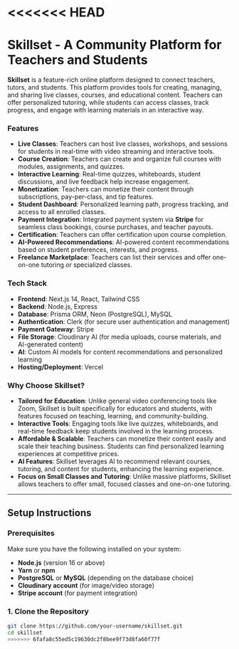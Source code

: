 # <<<<<<< HEAD

# Skillset - A Community Platform for Teachers and Students

**Skillset** is a feature-rich online platform designed to connect teachers, tutors, and students. This platform provides tools for creating, managing, and sharing live classes, courses, and educational content. Teachers can offer personalized tutoring, while students can access classes, track progress, and engage with learning materials in an interactive way.

### Features

- **Live Classes**: Teachers can host live classes, workshops, and sessions for students in real-time with video streaming and interactive tools.
- **Course Creation**: Teachers can create and organize full courses with modules, assignments, and quizzes.
- **Interactive Learning**: Real-time quizzes, whiteboards, student discussions, and live feedback help increase engagement.
- **Monetization**: Teachers can monetize their content through subscriptions, pay-per-class, and tip features.
- **Student Dashboard**: Personalized learning path, progress tracking, and access to all enrolled classes.
- **Payment Integration**: Integrated payment system via **Stripe** for seamless class bookings, course purchases, and teacher payouts.
- **Certification**: Teachers can offer certification upon course completion.
- **AI-Powered Recommendations**: AI-powered content recommendations based on student preferences, interests, and progress.
- **Freelance Marketplace**: Teachers can list their services and offer one-on-one tutoring or specialized classes.

### Tech Stack

- **Frontend**: Next.js 14, React, Tailwind CSS
- **Backend**: Node.js, Express
- **Database**: Prisma ORM, Neon (PostgreSQL), MySQL
- **Authentication**: Clerk (for secure user authentication and management)
- **Payment Gateway**: Stripe
- **File Storage**: Cloudinary AI (for media uploads, course materials, and AI-generated content)
- **AI**: Custom AI models for content recommendations and personalized learning
- **Hosting/Deployment**: Vercel

### Why Choose Skillset?

- **Tailored for Education**: Unlike general video conferencing tools like Zoom, Skillset is built specifically for educators and students, with features focused on teaching, learning, and community-building.
- **Interactive Tools**: Engaging tools like live quizzes, whiteboards, and real-time feedback keep students involved in the learning process.
- **Affordable & Scalable**: Teachers can monetize their content easily and scale their teaching business. Students can find personalized learning experiences at competitive prices.
- **AI Features**: Skillset leverages AI to recommend relevant courses, tutoring, and content for students, enhancing the learning experience.
- **Focus on Small Classes and Tutoring**: Unlike massive platforms, Skillset allows teachers to offer small, focused classes and one-on-one tutoring.

---

## Setup Instructions

### Prerequisites

Make sure you have the following installed on your system:

- **Node.js** (version 16 or above)
- **Yarn** or **npm**
- **PostgreSQL** or **MySQL** (depending on the database choice)
- **Cloudinary account** (for image/video storage)
- **Stripe account** (for payment integration)

### 1. Clone the Repository

```bash
git clone https://github.com/your-username/skillset.git
cd skillset
>>>>>>> 6fafa8c55ed5c19630dc2f8bee9f73d8fa60f77f
```
